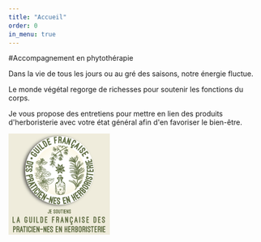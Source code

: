 ```yaml
---
title: "Accueil"
order: 0
in_menu: true
---
```

#Accompagnement en phytothérapie

Dans la vie de tous les jours ou au gré des saisons, notre énergie fluctue.

Le monde végétal regorge de richesses pour soutenir les fonctions du corps.

Je vous propose des entretiens pour mettre en lien des produits d'herboristerie avec votre état général afin d'en favoriser le bien-être. 


![Texte décrivant l'image](/images/banniere-guilde-fph-200x200.png) 